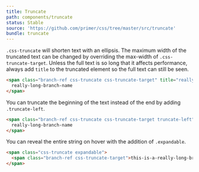 ```yaml
---
title: Truncate
path: components/truncate
status: Stable
source: 'https://github.com/primer/css/tree/master/src/truncate'
bundle: truncate
---
```



`.css-truncate` will shorten text with an ellipsis. The maximum width of the truncated text can be changed by overriding the max-width of `.css-truncate-target`. Unless the full text is so long that it affects performance, always add `title` to the truncated element so the full text can still be seen.

```html title="Truncate"
<span class="branch-ref css-truncate css-truncate-target" title="really-long-branch-name">
  really-long-branch-name
</span>
```

You can truncate the beginning of the text instead of the end by adding `.truncate-left`.

```html title="Truncate Left"
<span class="branch-ref css-truncate css-truncate-target truncate-left" title="really-long-branch-name">
  really-long-branch-name
</span>
```

You can reveal the entire string on hover with the addition of `.expandable`.

```html title="Truncate Expandable"
<span class="css-truncate expandable">
  <span class="branch-ref css-truncate-target">this-is-a-really-long-branch-name</span>
</span>
```
